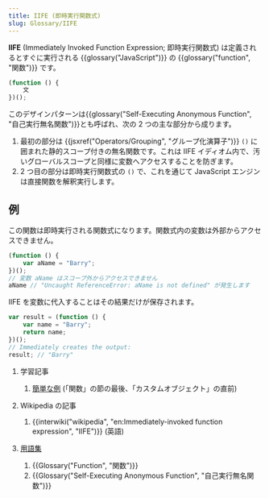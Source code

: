 ```yaml
---
title: IIFE (即時実行関数式)
slug: Glossary/IIFE
---
```


**IIFE** (Immediately Invoked Function Expression; 即時実行関数式) は定義されるとすぐに実行される {{glossary("JavaScript")}} の {{glossary("function", "関数")}} です。

```js
(function () {
    文
})();
```

このデザインパターンは{{glossary("Self-Executing Anonymous Function", "自己実行無名関数")}}とも呼ばれ、次の 2 つの主な部分から成ります。

1. 最初の部分は {{jsxref("Operators/Grouping", "グループ化演算子")}} `()` に囲まれた静的スコープ付きの無名関数です。これは IIFE イディオム内で、汚いグローバルスコープと同様に変数へアクセスすることを防ぎます。
2. 2 つ目の部分は即時実行関数式の `()` で、これを通じて JavaScript エンジンは直接関数を解釈実行します。

## 例

この関数は即時実行される関数式になります。関数式内の変数は外部からアクセスできません。

```js
(function () {
    var aName = "Barry";
})();
// 変数 aName はスコープ外からアクセスできません
aName // "Uncaught ReferenceError: aName is not defined" が発生します
```

IIFE を変数に代入することはその結果だけが保存されます。

```js
var result = (function () {
    var name = "Barry";
    return name;
})();
// Immediately creates the output:
result; // "Barry"
```

1. 学習記事

    1. [簡単な例](/ja/docs/Web/JavaScript/A_re-introduction_to_JavaScript#Functions) (「関数」の節の最後、「カスタムオブジェクト」の直前)

2. Wikipedia の記事

    1. {{interwiki("wikipedia", "en:Immediately-invoked function expression", "IIFE")}} (英語)

3. [用語集](/ja/docs/Glossary)

    1. {{Glossary("Function", "関数")}}
    2. {{Glossary("Self-Executing Anonymous Function", "自己実行無名関数")}}
